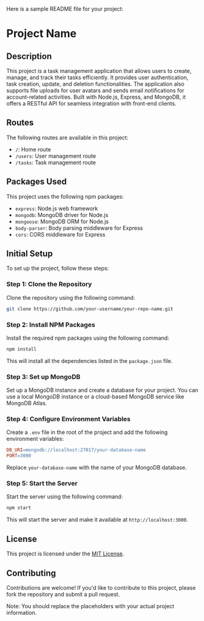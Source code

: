 

Here is a sample README file for your project:

**Project Name**
================

**Description**
---------------

This project is a task management application that allows users to create, manage, and track their tasks efficiently. It provides user authentication, task creation, update, and deletion functionalities. The application also supports file uploads for user avatars and sends email notifications for account-related activities. Built with Node.js, Express, and MongoDB, it offers a RESTful API for seamless integration with front-end clients.


**Routes**
---------

The following routes are available in this project:

* `/`: Home route
* `/users`: User management route
* `/tasks`: Task management route

**Packages Used**
-----------------

This project uses the following npm packages:

* `express`: Node.js web framework
* `mongodb`: MongoDB driver for Node.js
* `mongoose`: MongoDB ORM for Node.js
* `body-parser`: Body parsing middleware for Express
* `cors`: CORS middleware for Express

**Initial Setup**
-----------------

To set up the project, follow these steps:

### Step 1: Clone the Repository

 Clone the repository using the following command:
```bash
git clone https://github.com/your-username/your-repo-name.git
```
### Step 2: Install NPM Packages

 Install the required npm packages using the following command:
```bash
npm install
```
This will install all the dependencies listed in the `package.json` file.

### Step 3: Set up MongoDB

 Set up a MongoDB instance and create a database for your project. You can use a local MongoDB instance or a cloud-based MongoDB service like MongoDB Atlas.

### Step 4: Configure Environment Variables

 Create a `.env` file in the root of the project and add the following environment variables:
```makefile
DB_URI=mongodb://localhost:27017/your-database-name
PORT=3000
```
 Replace `your-database-name` with the name of your MongoDB database.

### Step 5: Start the Server

 Start the server using the following command:
```bash
npm start
```
This will start the server and make it available at `http://localhost:3000`.

**License**
-------

This project is licensed under the [MIT License](https://opensource.org/licenses/MIT).

**Contributing**
------------

 Contributions are welcome! If you'd like to contribute to this project, please fork the repository and submit a pull request.

Note: You should replace the placeholders with your actual project information.